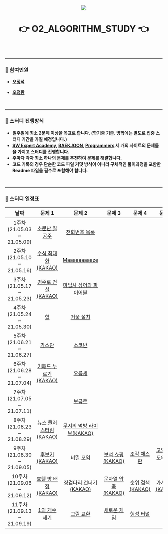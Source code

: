 <p align="center">
  <img src="https://user-images.githubusercontent.com/57346455/116870893-547f7d80-ac4e-11eb-8181-34693f475734.png"/>
</p> 
<h1 align="center"><strong>👉 O2_ALGORITHM_STUDY 👈</strong></h1>

<br/>

<br/>

***

### 📎 참여인원

- [**오정석**](https://github.com/o-star)

- [**오정환**](https://github.com/Hwa-ning)

<br/>

***

### 📎 스터디 진행방식

- **일주일에 최소 2문제 이상을 목표로 합니다. (학기중 기준. 방학에는 별도로 집중 스터디 기간을 가질 예정입니다.)**
- **[SW Expert Academy](https://swexpertacademy.com/main/main.do), [BAEKJOON](https://www.acmicpc.net/), [Programmers](https://programmers.co.kr/) 세 개의 사이트의 문제들을 가지고 스터디를 진행합니다.**
- **주마다 각자 최소 하나의 문제를 추천하여 문제를 해결합니다.**
- **코드 기록의 경우 단순한 코드 파일 커밋 방식이 아니라 구체적인 풀이과정을 포함한 Readme 파일을 필수로 포함해야 합니다.**

<br/>

***

### 📎 스터디 일정표

|            날짜             |                            문제 1                            |                            문제 2                            |                            문제 3                            |                            문제 4                            |                            문제 5                            |
| :-------------------------: | :----------------------------------------------------------: | :----------------------------------------------------------: | :----------------------------------------------------------: | :----------------------------------------------------------: | :----------------------------------------------------------: |
| 1주차(21.05.03 ~ 21.05.09)  |    [소문난 칠공주](https://www.acmicpc.net/problem/1941)     |    [전화번호 목록](https://www.acmicpc.net/problem/5052)     |                                                              |                                                              |                                                              |
| 2주차(21.05.10 ~ 21.05.16)  | [수식 최대화(KAKAO)](https://programmers.co.kr/learn/courses/30/lessons/67257) |    [Maaaaaaaaaze](https://www.acmicpc.net/problem/16985)     |                                                              |                                                              |                                                              |
| 3주차(21.05.17 ~ 21.05.23)  | [경주로 건설(KAKAO)](https://programmers.co.kr/learn/courses/30/lessons/67259) | [마법사 상어와 파이어볼](https://www.acmicpc.net/problem/20056) |                                                              |                                                              |                                                              |
| 4주차(21.05.24 ~ 21.05.30)  |          [합](https://www.acmicpc.net/problem/1132)          |      [거울 설치](https://www.acmicpc.net/problem/2151)       |                                                              |                                                              |                                                              |
| 5주차(21.06.21 ~ 21.06.27)  |        [가스관](https://www.acmicpc.net/problem/2931)        |        [소코반](https://www.acmicpc.net/problem/4577)        |                                                              |                                                              |                                                              |
| 6주차(21.06.28 ~ 21.07.04)  | [키패드 누르기(KAKAO)](https://programmers.co.kr/learn/courses/30/lessons/67256) |        [오름세](https://www.acmicpc.net/problem/3745)        |                                                              |                                                              |                                                              |
| 7주차(21.07.05 ~ 21.07.11)  |                                                              | [보급로](https://swexpertacademy.com/main/code/problem/problemDetail.do?problemLevel=4&contestProbId=AV15QRX6APsCFAYD&categoryId=AV15QRX6APsCFAYD&categoryType=CODE&problemTitle=&orderBy=RECOMMEND_COUNT&selectCodeLang=ALL&select-1=4&pageSize=10&pageIndex=1#none) |                                                              |                                                              |                                                              |
| 8주차(21.08.23 ~ 21.08.29)  | [뉴스 클러스터링(KAKAO)](https://programmers.co.kr/learn/courses/30/lessons/17677) | [무지의 먹방 라이브(KAKAO)](https://programmers.co.kr/learn/courses/30/lessons/42891#) |                                                              |                                                              |                                                              |
| 9주차(21.08.30 ~ 21.09.05)  | [후보키(KAKAO)](https://programmers.co.kr/learn/courses/30/lessons/42890) |      [비밀 모임](https://www.acmicpc.net/problem/13424)      | [보석 쇼핑(KAKAO)](https://programmers.co.kr/learn/courses/30/lessons/67258) |     [조각 체스판](https://www.acmicpc.net/problem/22983)     | [고양이 도도의 탈출기](https://www.acmicpc.net/problem/22955) |
| 10주차(21.09.06 ~ 21.09.12) | [호텔 방 배정(KAKAO)](https://programmers.co.kr/learn/courses/30/lessons/64063) | [징검다리 건너기(KAKAO)](https://programmers.co.kr/learn/courses/30/lessons/64062) | [문자열 압축(KAKAO)](https://programmers.co.kr/learn/courses/30/lessons/60057) | [순위 검색(KAKAO)](https://programmers.co.kr/learn/courses/30/lessons/72412) | [가사 검색(KAKAO)](https://programmers.co.kr/learn/courses/30/lessons/60060) |
| 11주차(21.09.13 ~ 21.09.19) |    [1의 개수 세기](https://www.acmicpc.net/problem/9527)     |      [그림 교환](https://www.acmicpc.net/problem/1029)       |     [새로운 게임](https://www.acmicpc.net/problem/17780)     |      [행성 터널](https://www.acmicpc.net/problem/2887)       |                                                              |

